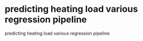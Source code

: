 # predicting heating load various regression pipeline
 predicting heating load various regression pipeline
